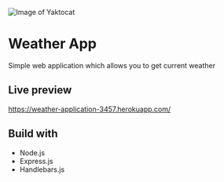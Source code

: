 ![Image of Yaktocat](https://i.imgur.com/yb46aRi.png)

# Weather App
Simple web application which allows you to get current weather 

## Live preview
https://weather-application-3457.herokuapp.com/


## Build with

* Node.js
* Express.js 
* Handlebars.js
